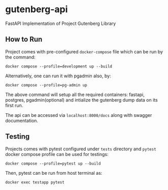 # gutenberg-api
FastAPI Implementation of Project Gutenberg Library

## How to Run

Project comes with pre-configured  `docker-compose` file which can be run by the command:

`docker compose --profile=development up --build`

Alternatively, one can run it with pgadmin also, by:

`docker compose --profile=pg-admin up`

The above command will setup all the required containers: fastapi, postgres, pgadmin(optional) and intialize the gutenberg dump data on its first run.

The api can be accessed via `localhost:8000/docs` along with swagger documentation.

## Testing

Projects comes with pytest configured under `tests` directory and `pytest` docker compose profile can be used for testings:

`docker compose --profile=pytest up --build`

Then, pytest can be run from host terminal as:

`docker exec testapp pytest`
